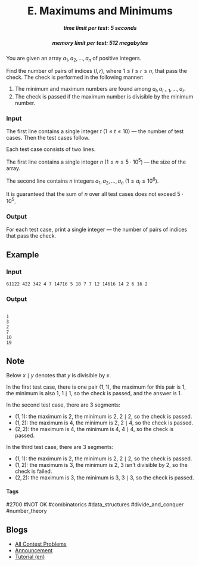 <h1 style='text-align: center;'> E. Maximums and Minimums</h1>

<h5 style='text-align: center;'>time limit per test: 5 seconds</h5>
<h5 style='text-align: center;'>memory limit per test: 512 megabytes</h5>

You are given an array $a_1, a_2, \ldots, a_n$ of positive integers.

Find the number of pairs of indices $(l, r)$, where $1 \le l \le r \le n$, that pass the check. The check is performed in the following manner: 

1. The minimum and maximum numbers are found among $a_l, a_{l+1}, \ldots, a_r$.
2. The check is passed if the maximum number is divisible by the minimum number.
### Input

The first line contains a single integer $t$ ($1 \le t \le 10$) — the number of test cases. Then the test cases follow.

Each test case consists of two lines.

The first line contains a single integer $n$ ($1 \le n \le 5 \cdot 10^5$) — the size of the array.

The second line contains $n$ integers $a_1, a_2, \dots, a_n$ ($1 \le a_i \le 10^6$).

It is guaranteed that the sum of $n$ over all test cases does not exceed $5 \cdot 10^5$.

### Output

For each test case, print a single integer — the number of pairs of indices that pass the check.

## Example

### Input


```text
61122 422 342 4 7 14716 5 18 7 7 12 14616 14 2 6 16 2
```
### Output

```text

1
3
2
7
10
19

```
## Note

Below $x \mid y$ denotes that $y$ is divisible by $x$.

In the first test case, there is one pair $(1, 1)$, the maximum for this pair is $1$, the minimum is also $1$, $1 \mid 1$, so the check is passed, and the answer is $1$.

In the second test case, there are $3$ segments: 

* $(1, 1)$: the maximum is $2$, the minimum is $2$, $2 \mid 2$, so the check is passed.
* $(1, 2)$: the maximum is $4$, the minimum is $2$, $2 \mid 4$, so the check is passed.
* $(2, 2)$: the maximum is $4$, the minimum is $4$, $4 \mid 4$, so the check is passed.

In the third test case, there are $3$ segments: 

* $(1, 1)$: the maximum is $2$, the minimum is $2$, $2 \mid 2$, so the check is passed.
* $(1, 2)$: the maximum is $3$, the minimum is $2$, $3$ isn't divisible by $2$, so the check is failed.
* $(2, 2)$: the maximum is $3$, the minimum is $3$, $3 \mid 3$, so the check is passed.


#### Tags 

#2700 #NOT OK #combinatorics #data_structures #divide_and_conquer #number_theory 

## Blogs
- [All Contest Problems](../Codeforces_Round_823_(Div._2).md)
- [Announcement](../blogs/Announcement.md)
- [Tutorial (en)](../blogs/Tutorial_(en).md)
